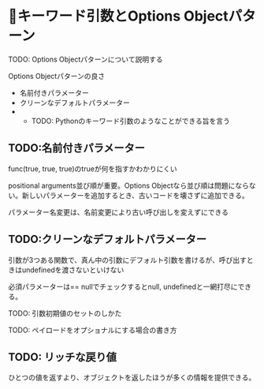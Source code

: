 # 🚧キーワード引数とOptions Objectパターン

TODO: Options Objectパターンについて説明する

Options Objectパターンの良さ

* 名前付きパラメーター
* クリーンなデフォルトパラメーター
* * TODO: Pythonのキーワード引数のようなことができる旨を言う

## TODO:名前付きパラメーター

func\(true, true, true\)のtrueが何を指すかわかりにくい

positional arguments並び順が重要。Options Objectなら並び順は問題にならない。新しいパラメーターを追加するとき、古いコードを壊さずに追加できる。

パラメーター名変更は、名前変更により古い呼び出しを変えずにできる

## TODO:クリーンなデフォルトパラメーター

引数が3つある関数で、真ん中の引数にデフォルト引数を書けるが、呼び出すときはundefinedを渡さないといけない

必須パラメーターは== nullでチェックするとnull, undefinedと一網打尽にできる。

TODO: 引数初期値のセットのしかた

TODO: ペイロードをオプショナルにする場合の書き方

## TODO: リッチな戻り値

ひとつの値を返すより、オブジェクトを返したほうが多くの情報を提供できる。



